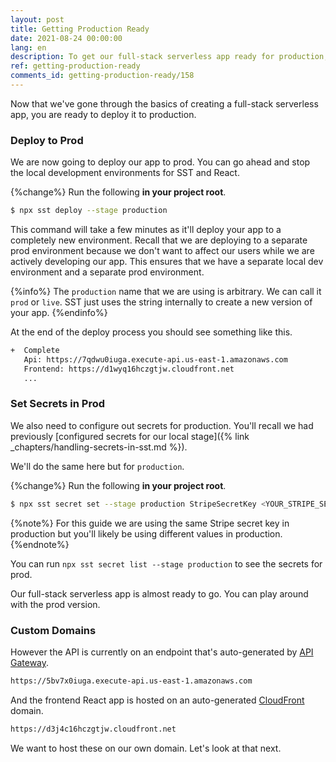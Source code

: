 ```yaml
---
layout: post
title: Getting Production Ready
date: 2021-08-24 00:00:00
lang: en
description: To get our full-stack serverless app ready for production, we want to use a custom domain and to automate our deployments.
ref: getting-production-ready
comments_id: getting-production-ready/158
---
```


Now that we've gone through the basics of creating a full-stack serverless app, you are ready to deploy it to production.

### Deploy to Prod

We are now going to deploy our app to prod. You can go ahead and stop the local development environments for SST and React.

{%change%} Run the following **in your project root**.

```bash
$ npx sst deploy --stage production
```

This command will take a few minutes as it'll deploy your app to a completely new environment. Recall that we are deploying to a separate prod environment because we don't want to affect our users while we are actively developing our app. This ensures that we have a separate local dev environment and a separate prod environment.

{%info%}
The `production` name that we are using is arbitrary. We can call it `prod` or `live`. SST just uses the string internally to create a new version of your app.
{%endinfo%}

At the end of the deploy process you should see something like this.

```bash
+  Complete
   Api: https://7qdwu0iuga.execute-api.us-east-1.amazonaws.com
   Frontend: https://d1wyq16hczgtjw.cloudfront.net
   ...
```

### Set Secrets in Prod

We also need to configure out secrets for production. You'll recall we had previously [configured secrets for our local stage]({% link _chapters/handling-secrets-in-sst.md %}).

We'll do the same here but for `production`.

{%change%} Run the following **in your project root**.

```bash
$ npx sst secret set --stage production StripeSecretKey <YOUR_STRIPE_SECRET_TEST_KEY>
```

{%note%}
For this guide we are using the same Stripe secret key in production but you'll likely be using different values in production.
{%endnote%}

You can run `npx sst secret list --stage production` to see the secrets for prod.

Our full-stack serverless app is almost ready to go. You can play around with the prod version.

### Custom Domains

However the API is currently on an endpoint that's auto-generated by [API Gateway](https://aws.amazon.com/api-gateway/).

``` txt
https://5bv7x0iuga.execute-api.us-east-1.amazonaws.com
```

And the frontend React app is hosted on an auto-generated [CloudFront](https://aws.amazon.com/cloudfront/) domain.

``` txt
https://d3j4c16hczgtjw.cloudfront.net
```

We want to host these on our own domain. Let's look at that next.
